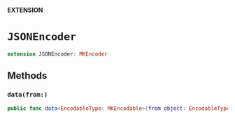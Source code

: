 **EXTENSION**

# `JSONEncoder`
```swift
extension JSONEncoder: MKEncoder
```

## Methods
### `data(from:)`

```swift
public func data<EncodableType: MKEncodable>(from object: EncodableType) throws -> Data
```
